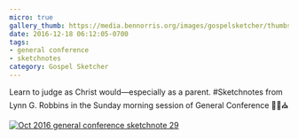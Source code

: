 ```yaml
---
micro: true
gallery_thumb: https://media.bennorris.org/images/gospelsketcher/thumbs/oct-16-4-robbins.jpg
date: 2016-12-18 06:12:05-0700
tags:
- general conference
- sketchnotes
category: Gospel Sketcher
---
```


Learn to judge as Christ would—especially as a parent.
#Sketchnotes from Lynn G. Robbins in the Sunday morning session of General Conference ✍🏼⛪️

[![Oct 2016 general conference sketchnote 29](https://media.bennorris.org/images/gospelsketcher/general-conference/oct-2016/oct-16-4-robbins.jpg)](https://media.bennorris.org/images/gospelsketcher/general-conference/oct-2016/oct-16-4-robbins.jpg)